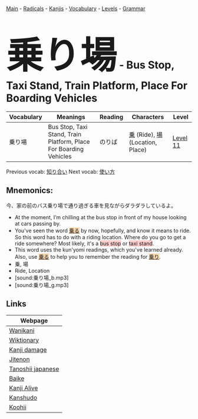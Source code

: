 <style> bigfont {font-size: 100px}</style>
[Main](../README.md) -
[Radicals](../radicals.md) -
[Kanjis](../kanjis.md) -
[Vocabulary](../vocabulary.md) -
[Levels](../levels.md) -
[Grammar](../grammar.md)
# <bigfont> 乗り場</bigfont> - Bus Stop, Taxi Stand, Train Platform, Place For Boarding Vehicles 

| Vocabulary | Meanings | Reading | Characters | Level |
| --- | --- | --- | --- | --- |
| 乗り場 | Bus Stop, Taxi Stand, Train Platform, Place For Boarding Vehicles | のりば |  [乗](../kanjis/乗.md) (Ride), [場](../kanjis/場.md) (Location, Place) | [Level 11](../levels/wk_level11.md) |

Previous vocab: [知り合い](知り合い.md) Next vocab: [使い方](使い方.md) 

## Mnemonics:
今、家の前のバス乗り場で通り過ぎる車を見ながらダラダラしているよ。
* At the moment, I’m chilling at the bus stop in front of my house looking at cars passing by.
* You've seen the word <span style="background-color:#fed8b1"> [乗る](https://jisho.org/search/乗る)</span> by now, hopefully, and know it means to ride. So this word has to do with a riding location. Where do you go to get a ride somewhere? Most likely, it's a <span style="background-color:#ffcccb"> bus stop</span> or <span style="background-color:#ffcccb"> taxi stand</span>.
* This word uses the kun'yomi readings, which you've learned already. Also, use <span style="background-color:#fed8b1"> [乗る](https://jisho.org/search/乗る)</span> to help you to remember the reading for <span style="background-color:#fed8b1"> [乗り](https://jisho.org/search/乗り)</span>.
* 乗, 場
* Ride, Location
* [sound:乗り場_b.mp3]
* [sound:乗り場_g.mp3]


## Links 

| Webpage |
| --- |
| [Wanikani          ](https://www.wanikani.com/kanji/乗り場) |
| [Wiktionary        ](https://en.wiktionary.org/wiki/乗り場) |
| [Kanji damage      ](http://www.kanjidamage.com/kanji/search?utf8=✓&q=乗り場) |
| [Jitenon           ](https://jitenon.com/kanji/乗り場) |
| [Tanoshii japanese ](https://www.tanoshiijapanese.com/dictionary/kanji.cfm?k=乗り場) |
| [Baike             ](https://baike.baidu.com/item/乗り場) |
| [Kanji Alive       ](https://app.kanjialive.com/乗り場) |
| [Kanshudo          ](https://www.kanshudo.com/searchmn?q=乗り場) |
| [Koohii            ](https://kanji.koohii.com/study/kanji/乗り場) |

